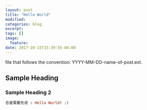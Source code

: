 ```yaml
---
layout: post
title: "Hello World"
modified:
categories: blog
excerpt:
tags: []
image:
  feature:
date: 2017-10-15T15:39:55-04:00
---
```


file that follows the convention: YYYY-MM-DD-name-of-post.ext.

## Sample Heading

### Sample Heading 2


```ruby
总是需要先说 : Hello World! :)
```

